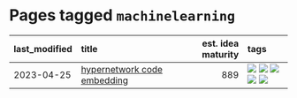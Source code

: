 # Pages tagged `machinelearning`

|last_modified|title|est. idea maturity|tags
|:---|:---|---:|:---|
|2023-04-25|[hypernetwork code embedding](../hypernetwork_embedding_for_code.md)|889|[![](https://img.shields.io/badge/tag-embeddings-e127da)](../tags/embeddings.md) [![](https://img.shields.io/badge/tag-llm-96bcc)](../tags/llm.md) [![](https://img.shields.io/badge/tag-machinelearning-c9145c)](../tags/machinelearning.md) [![](https://img.shields.io/badge/tag-models-7ffa70)](../tags/models.md) [![](https://img.shields.io/badge/tag-nlp-1dc0d1)](../tags/nlp.md)|